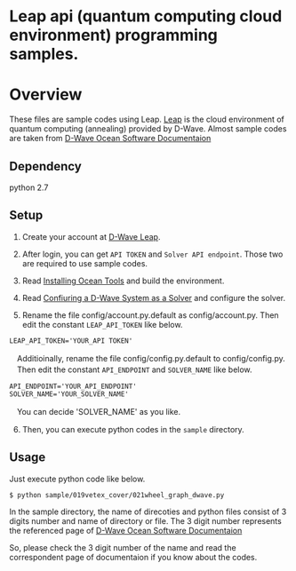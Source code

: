 Leap api (quantum computing cloud environment) programming samples.
===

# Overview

These files are sample codes using Leap.
[Leap](https://cloud.dwavesys.com/leap/login/?next=/leap/) is the cloud environment of quantum computing (annealing) provided by D-Wave. Almost sample codes are taken from [D-Wave Ocean Software Documentaion](https://docs.ocean.dwavesys.com/en/latest/index.html)

## Dependency

python 2.7

## Setup

1. Create your account at [D-Wave Leap](https://cloud.dwavesys.com/leap/login/).

2. After login, you can get `API TOKEN` and `Solver API endpoint`. Those two are required to use sample codes.

3. Read [Installing Ocean Tools](https://docs.ocean.dwavesys.com/en/latest/overview/install.html) and build the environment.

4. Read [Confiuring a D-Wave System as a Solver](https://docs.ocean.dwavesys.com/en/latest/overview/dwavesys.html#configuring-a-d-wave-system-as-a-solver) and configure the solver.

5. Rename the file config/account.py.default as config/account.py.
   Then edit the constant `LEAP_API_TOKEN` like below.

  ```
  LEAP_API_TOKEN='YOUR_API TOKEN'
  ```

　Additioinally, rename the file config/config.py.default to config/config.py.
　Then edit the constant `API_ENDPOINT` and `SOLVER_NAME` like below.

  ```
  API_ENDPOINT='YOUR_API_ENDPOINT'
  SOLVER_NAME='YOUR_SOLVER_NAME'
  ```

　You can decide 'SOLVER_NAME' as you like.

6. Then, you can execute python codes in the `sample` directory.

## Usage

Just execute python code like below.

```
$ python sample/019vetex_cover/021wheel_graph_dwave.py
```

In the sample directory, the name of direcoties and python files consist of 3 digits number and name of directory or file. The 3 digit number represents the referenced page of [D-Wave Ocean Software Documentaion](https://docs.ocean.dwavesys.com/en/latest/index.html)

So, please check the 3 digit number of the name and read the correspondent page of documentaion if you know about the codes.
